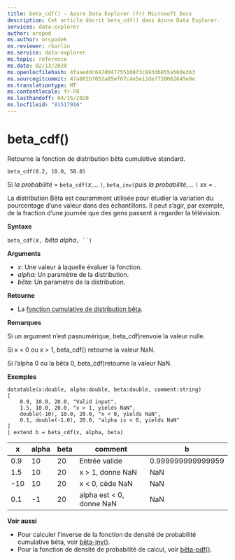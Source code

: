 ```yaml
---
title: beta_cdf() - Azure Data Explorer (fr) Microsoft Docs
description: Cet article décrit beta_cdf() dans Azure Data Explorer.
services: data-explorer
author: orspod
ms.author: orspodek
ms.reviewer: rkarlin
ms.service: data-explorer
ms.topic: reference
ms.date: 02/13/2020
ms.openlocfilehash: 4faaeddc647d047755108f3c993db855a56de363
ms.sourcegitcommit: 47a002b7032a05ef67c4e5e12de7720062645e9e
ms.translationtype: MT
ms.contentlocale: fr-FR
ms.lasthandoff: 04/15/2020
ms.locfileid: "81517916"
---
```

# <a name="beta_cdf"></a>beta_cdf()

Retourne la fonction de distribution bêta cumulative standard.

```kusto
beta_cdf(0.2, 10.0, 50.0)
```

Si *la probabilité* = `beta_cdf(`*x*,... `)`, `beta_inv(`puis *la probabilité*,... `)` *x*x  = .

La distribution Bêta est couramment utilisée pour étudier la variation du pourcentage d’une valeur dans des échantillons. Il peut s’agir, par exemple, de la fraction d’une journée que des gens passent à regarder la télévision.

**Syntaxe**

`beta_cdf(`*x*`, `*bêta* *alpha*`, ``)`

**Arguments**

* *x*: Une valeur à laquelle évaluer la fonction.
* *alpha*: Un paramètre de la distribution.
* *bêta*: Un paramètre de la distribution.

**Retourne**

* La [fonction cumulative de distribution bêta](https://en.wikipedia.org/wiki/Beta_distribution#Cumulative_distribution_function).

**Remarques**

Si un argument n’est pasnumérique, beta_cdf)renvoie la valeur nulle.

Si x < 0 ou x > 1, beta_cdf() retourne la valeur NaN.

Si l’alpha 0 ou la bêta 0, beta_cdf)retourne la valeur NaN.

**Exemples**

```kusto
datatable(x:double, alpha:double, beta:double, comment:string)
[
    0.9, 10.0, 20.0, "Valid input",
    1.5, 10.0, 20.0, "x > 1, yields NaN",
    double(-10), 10.0, 20.0, "x < 0, yields NaN",
    0.1, double(-1.0), 20.0, "alpha is < 0, yields NaN"
]
| extend b = beta_cdf(x, alpha, beta)
```

|x|alpha|beta|comment|b|
|---|---|---|---|---|
|0.9|10|20|Entrée valide|0.999999999999959|
|1.5|10|20|x > 1, donne NaN|NaN|
|-10|10|20|x < 0, cède NaN|NaN|
|0.1|-1|20|alpha est < 0, donne NaN|NaN|


**Voir aussi**


* Pour calculer l’inverse de la fonction de densité de probabilité cumulative bêta, voir [bêta-inv()](./beta-invfunction.md).
* Pour la fonction de densité de probabilité de calcul, voir [bêta-pdf()](./beta-pdffunction.md).